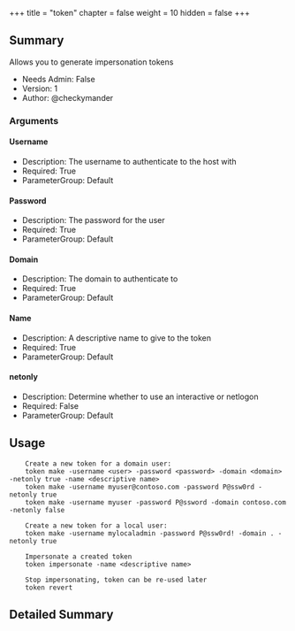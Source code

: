 +++
title = "token"
chapter = false
weight = 10
hidden = false
+++

## Summary
Allows you to generate impersonation tokens
  
- Needs Admin: False  
- Version: 1  
- Author: @checkymander  

### Arguments

#### Username

- Description: The username to authenticate to the host with
- Required: True
- ParameterGroup: Default

#### Password

- Description: The password for the user
- Required: True
- ParameterGroup: Default

#### Domain

- Description: The domain to authenticate to
- Required: True
- ParameterGroup: Default

#### Name

- Description: A descriptive name to give to the token
- Required: True
- ParameterGroup: Default

#### netonly

- Description: Determine whether to use an interactive or netlogon
- Required: False
- ParameterGroup: Default

## Usage

```
    Create a new token for a domain user:
    token make -username <user> -password <password> -domain <domain> -netonly true -name <descriptive name>
    token make -username myuser@contoso.com -password P@ssw0rd -netonly true
    token make -username myuser -password P@ssword -domain contoso.com -netonly false
    
    Create a new token for a local user:
    token make -username mylocaladmin -password P@ssw0rd! -domain . -netonly true
    
    Impersonate a created token    
    token impersonate -name <descriptive name>
    
    Stop impersonating, token can be re-used later
    token revert
```

## Detailed Summary
